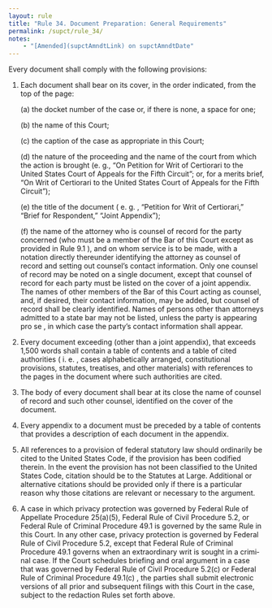 ```yaml
---
layout: rule
title: "Rule 34. Document Preparation: General Requirements"
permalink: /supct/rule_34/
notes:
    - "[Amended](supctAmndtLink) on supctAmndtDate"
---
```


Every document shall comply with the following provisions:


1. Each document shall bear on its cover, in the order indicated, from the top of the page:

    (a) the docket number of the case or, if there is none, a space for one;


    (b) the name of this Court;


    (c) the caption of the case as appropriate in this Court;


    (d) the nature of the proceeding and the name of the court from which the action is brought (e. g., “On Petition for Writ of Certiorari to the United States Court of Appeals for the Fifth Circuit”; or, for a merits brief, “On Writ of Certiorari to the United States Court of Appeals for the Fifth Circuit”);


    (e) the title of the document ( e. g. , “Petition for Writ of Certiorari,” “Brief for Respondent,” “Joint Appendix”);

    
    (f) the name of the attorney who is counsel of record for the party concerned (who must be a member of the Bar of this Court except as provided in Rule 9.1 ), and on whom service is to be made, with a notation directly thereunder identifying the attorney as counsel of record and setting out counsel’s contact information. Only one counsel of record may be noted on a single document, except that counsel of record for each party must be listed on the cover of a joint appendix. The names of other members of the Bar of this Court acting as counsel, and, if desired, their contact information, may be added, but counsel of record shall be clearly identified. Names of persons other than attorneys admitted to a state bar may not be listed, unless the party is appearing pro se , in which case the party’s contact information shall appear.


2. Every document exceeding (other than a joint appendix), that exceeds 1,500 words shall contain a table of contents and a table of cited authorities ( i. e. , cases alphabetically arranged, constitutional provisions, statutes, treatises, and other materials) with references to the pages in the document where such authorities are cited.


3. The body of every document shall bear at its close the name of counsel of record and such other counsel, identified on the cover of the document.


4. Every appendix to a document must be preceded by a table of contents that provides a description of each document in the appendix.


5. All references to a provision of federal statutory law should ordinarily be cited to the United States Code, if the provision has been codified therein. In the event the provision has not been classified to the United States Code, citation should be to the Statutes at Large. Additional or alternative citations should be provided only if there is a particular reason why those citations are relevant or necessary to the argument.


6. A case in which privacy protection was governed by Federal Rule of Appellate Procedure 25(a)(5), Federal Rule of Civil Proce­dure 5.2, or Federal Rule of Criminal Procedure 49.1 is gov­erned by the same Rule in this Court. In any other case, privacy protection is governed by Federal Rule of Civil Pro­cedure 5.2, except that Federal Rule of Criminal Procedure 49.1 governs when an extraordinary writ is sought in a crimi­nal case. If the Court schedules briefing and oral argument in a case that was governed by Federal Rule of Civil Proce­dure 5.2(c) or Federal Rule of Criminal Procedure 49.1(c) , the parties shall submit electronic versions of all prior and subsequent filings with this Court in the case, subject to the redaction Rules set forth above.
